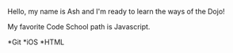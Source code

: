 Hello, my name is Ash and I'm ready to learn the ways of the Dojo!

My favorite Code School path is Javascript.  

*Git
*iOS
*HTML